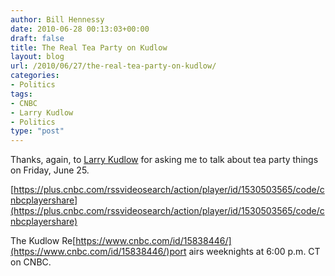```yaml
---
author: Bill Hennessy
date: 2010-06-28 00:13:03+00:00
draft: false
title: The Real Tea Party on Kudlow
layout: blog
url: /2010/06/27/the-real-tea-party-on-kudlow/
categories:
- Politics
tags:
- CNBC
- Larry Kudlow
- Politics
type: "post"
---
```


Thanks, again, to [Larry Kudlow](https://kudlowsmoneypolitics.blogspot.com/) for asking me to talk about tea party things on Friday, June 25.

 

[https://plus.cnbc.com/rssvideosearch/action/player/id/1530503565/code/cnbcplayershare](https://plus.cnbc.com/rssvideosearch/action/player/id/1530503565/code/cnbcplayershare)

 

The Kudlow Re[https://www.cnbc.com/id/15838446/](https://www.cnbc.com/id/15838446/)port airs weeknights at 6:00 p.m. CT on CNBC. 
